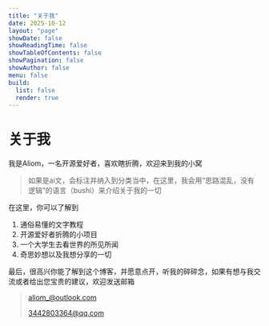 ```yaml
---
title: "关于我"
date: 2025-10-12
layout: "page"
showDate: false
showReadingTime: false
showTableOfContents: false
showPagination: false
showAuthor: false
menu: false
build:
  list: false
  render: true
---
```




# 关于我

我是Aliom，一名开源爱好者，喜欢瞎折腾，欢迎来到我的小窝

> 如果是ai文，会标注并纳入到分类当中，在这里，我会用“思路混乱，没有逻辑”的语言（bushi）来介绍关于我的一切

在这里，你可以了解到

1. 通俗易懂的文字教程
2. 开源爱好者折腾的小项目
3. 一个大学生去看世界的所见所闻
4. 奇思妙想以及我想分享的一切

最后，很高兴你能了解到这个博客，并愿意点开，听我的碎碎念，如果有想与我交流或者给出您宝贵的建议，欢迎发送邮箱

>aliom_@outlook.com
>
>3442803364@qq.com

